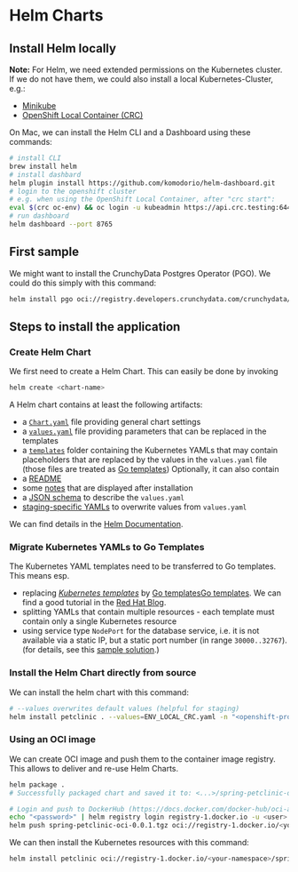 # Helm Charts

## Install Helm locally

**Note:** For Helm, we need extended permissions on the Kubernetes cluster. If we do not have them, we could 
also install a local Kubernetes-Cluster, e.g.:
 - [Minikube](https://minikube.sigs.k8s.io/docs/start/)
 - [OpenShift Local Container (CRC)](https://github.com/crc-org/crc)

On Mac, we can install the Helm CLI and a Dashboard using these commands:

```bash
# install CLI
brew install helm
# install dashbard
helm plugin install https://github.com/komodorio/helm-dashboard.git
# login to the openshift cluster
# e.g. when using the OpenShift Local Container, after "crc start":
eval $(crc oc-env) && oc login -u kubeadmin https://api.crc.testing:6443
# run dashboard
helm dashboard --port 8765
```

## First sample

We might want to install the CrunchyData Postgres Operator (PGO). We could do this simply with this command:

```bash
helm install pgo oci://registry.developers.crunchydata.com/crunchydata/pgo -n openshift-operators
```

## Steps to install the application

### Create Helm Chart

We first need to create a Helm Chart. This can easily be done by invoking

```bash
helm create <chart-name>
```

A Helm chart contains at least the following artifacts:
 - a [`Chart.yaml`](chart/Chart.yaml) file providing general chart settings
 - a [`values.yaml`](chart/values.yaml) file providing parameters that can be replaced in the templates
 - a [`templates`](chart/templates) folder containing the Kubernetes YAMLs that may contain placeholders
   that are replaced by the values in the `values.yaml` file
   (those files are treated as [Go templates](https://pkg.go.dev/text/template))
Optionally, it can also contain
  - a [README](chart/README.md)
  - some [notes](chart/templates/NOTES.txt) that are displayed after installation
  - a [JSON schema](chart/values.schema.json) to describe the `values.yaml`
  - [staging-specific YAMLs](chart/ENV_LOCAL_CRC.yaml) to overwrite values from `values.yaml`

We can find details in the [Helm Documentation](https://helm.sh/docs/topics/charts/).

### Migrate Kubernetes YAMLs to Go Templates

The Kubernetes YAML templates need to be transferred to Go templates. This means esp.
 - replacing [_Kubernetes templates_](https://docs.openshift.com/container-platform/4.16/openshift_images/using-templates.html)
   by [Go templates](https://pkg.go.dev/text/template)[Go templates](https://pkg.go.dev/text/template).
   We can find a good tutorial in the [Red Hat Blog](https://www.redhat.com/en/blog/from-templates-to-openshift-helm-charts). 
 - splitting YAMLs that contain multiple resources - each template must contain only a single Kubernetes resource
 - using service type `NodePort` for the database service, i.e. it is not available via a static IP,
   but a static port number (in range `30000..32767`).
   (for details, see this [sample solution](https://stackoverflow.com/questions/67926772/how-to-connect-to-ibm-mq-deployed-to-openshift/67927780#67927780).)

### Install the Helm Chart directly from source

We can install the helm chart with this command:
```bash
# --values overwrites default values (helpful for staging)
helm install petclinic . --values=ENV_LOCAL_CRC.yaml -n "<openshift-project>"
```

### Using an OCI image

We can create OCI image and push them to the container image registry. This allows to deliver and re-use Helm Charts.

```bash
helm package .
# Successfully packaged chart and saved it to: <...>/spring-petclinic-oci-0.0.1.tgz

# Login and push to DockerHub (https://docs.docker.com/docker-hub/oci-artifacts/)
echo "<password>" | helm registry login registry-1.docker.io -u <user> --password-stdin
helm push spring-petclinic-oci-0.0.1.tgz oci://registry-1.docker.io/<your-namespace>
```

We can then install the Kubernetes resources with this command:

```bash
helm install petclinic oci://registry-1.docker.io/<your-namespace>/spring-petclinic-oci --values=ENV_LOCAL_CRC.yaml -n "<openshift-project>"
```
